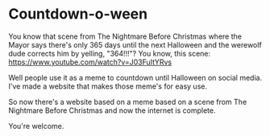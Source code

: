 # Countdown-o-ween

You know that scene from The Nightmare Before Christmas where the Mayor says there's only 365 days until the next Halloween and the werewolf dude corrects him by yelling, "364!!!"? You know, this scene: https://www.youtube.com/watch?v=J03FuItYRvs

Well people use it as a meme to countdown until Halloween on social media. I've made a website that makes those meme's for easy use.

So now there's a website based on a meme based on a scene from The Nightmare Before Christmas and now the internet is complete.

You're welcome.

